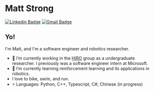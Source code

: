 # Matt Strong
[![Linkedin Badge](https://img.shields.io/badge/-matthewhstrong-blue?style=flat-square&logo=Linkedin&logoColor=white&link=https://www.linkedin.com/in/matthewhstrong/)](https://www.linkedin.com/in/matthewhstrong/)
[![Gmail Badge](https://img.shields.io/badge/-matthew.h.strong@gmail.com-c14438?style=flat-square&logo=Gmail&logoColor=white&link=mailto:matthew.h.strong@gmail.com)](mailto:matthew.h.strong@gmail.com)

## Yo!

I'm Matt, and I'm a software engineer and robotics researcher.

- :robot: I’m currently working in the [HIRO](https://github.com/HIRO-group) group as a undergraduate researcher. I previously was a software engineer intern at Microsoft.
- 🌱 I’m currently learning reinforcement learning and its applications in robotics.
- I love to bike, swim, and run.
-  ⚡ Languages: Python, C++, Typescript, C#, Chinese (in progress)

